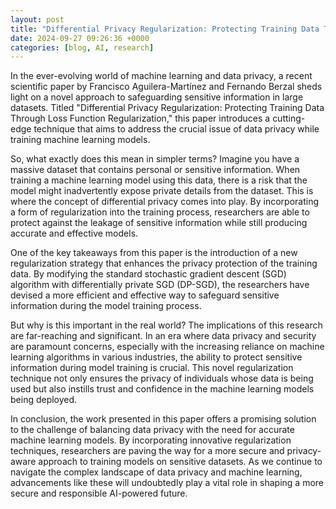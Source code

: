 ```yaml
---
layout: post
title: "Differential Privacy Regularization: Protecting Training Data Through Loss Function Regularization"
date: 2024-09-27 09:26:36 +0000
categories: [blog, AI, research]
---
```

In the ever-evolving world of machine learning and data privacy, a recent scientific paper by Francisco Aguilera-Martínez and Fernando Berzal sheds light on a novel approach to safeguarding sensitive information in large datasets. Titled "Differential Privacy Regularization: Protecting Training Data Through Loss Function Regularization," this paper introduces a cutting-edge technique that aims to address the crucial issue of data privacy while training machine learning models.

So, what exactly does this mean in simpler terms? Imagine you have a massive dataset that contains personal or sensitive information. When training a machine learning model using this data, there is a risk that the model might inadvertently expose private details from the dataset. This is where the concept of differential privacy comes into play. By incorporating a form of regularization into the training process, researchers are able to protect against the leakage of sensitive information while still producing accurate and effective models.

One of the key takeaways from this paper is the introduction of a new regularization strategy that enhances the privacy protection of the training data. By modifying the standard stochastic gradient descent (SGD) algorithm with differentially private SGD (DP-SGD), the researchers have devised a more efficient and effective way to safeguard sensitive information during the model training process.

But why is this important in the real world? The implications of this research are far-reaching and significant. In an era where data privacy and security are paramount concerns, especially with the increasing reliance on machine learning algorithms in various industries, the ability to protect sensitive information during model training is crucial. This novel regularization technique not only ensures the privacy of individuals whose data is being used but also instills trust and confidence in the machine learning models being deployed.

In conclusion, the work presented in this paper offers a promising solution to the challenge of balancing data privacy with the need for accurate machine learning models. By incorporating innovative regularization techniques, researchers are paving the way for a more secure and privacy-aware approach to training models on sensitive datasets. As we continue to navigate the complex landscape of data privacy and machine learning, advancements like these will undoubtedly play a vital role in shaping a more secure and responsible AI-powered future.
